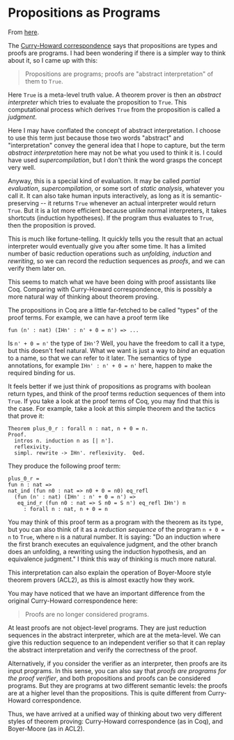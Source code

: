 # Propositions as Programs

From [here](https://yinwang0.substack.com/p/propositions-as-programs).

<span>The</span> [Curry-Howard correspondence](http://en.wikipedia.org/wiki/Curry%E2%80%93Howard_correspondence) <span>says that propositions are types and proofs are programs. I had been wondering if there is a simpler way to think about it, so I came up with this:</span>

> <span>Propositions are programs; proofs are "abstract interpretation" of them to</span> `True`<span>.</span>

<span>Here</span> `True` <span>is a meta-level truth value. A theorem prover is then an</span> _abstract interpreter_ <span>which tries to evaluate the proposition to</span> `True`<span>. This computational process which derives</span> `True` <span>from the proposition is called a</span> _judgment_<span>.</span>

<span>Here I may have conflated the concept of abstract interpretation. I choose to use this term just because those two words "abstract" and "interpretation" convey the general idea that I hope to capture, but the term</span> _abstract interpretation_ <span>here may not be what you used to think it is. I could have used</span> _supercompilation_<span>, but I don't think the word grasps the concept very well.</span>

<span>Anyway, this is a special kind of evaluation. It may be called</span> _partial evaluation_<span>,</span> _supercompilation_<span>, or some sort of</span> _static analysis_<span>, whatever you call it. It can also take human inputs interactively, as long as it is semantic-preserving -- it returns</span> `True` <span>whenever an actual interpreter would return</span> `True`<span>. But it is a lot more efficient because unlike normal interpreters, it takes shortcuts (induction hypotheses). If the program thus evaluates to</span> `True`<span>, then the proposition is proved.</span>

<span>This is much like fortune-telling. It quickly tells you the result that an actual interpreter would eventually give you after some time. It has a limited number of basic reduction operations such as</span> _unfolding_<span>,</span> _induction_ <span>and</span> _rewriting_<span>, so we can record the reduction sequences as</span> _proofs_<span>, and we can verify them later on.</span>

This seems to match what we have been doing with proof assistants like Coq. Comparing with Curry-Howard correspondence, this is possibly a more natural way of thinking about theorem proving.

The propositions in Coq are a little far-fetched to be called "types" of the proof terms. For example, we can have a proof term like

    fun (n' : nat) (IHn' : n' + 0 = n') => ...

<span>Is</span> `n' + 0 = n'` <span>the type of</span> `IHn'`<span>? Well, you have the freedom to call it a type, but this doesn't feel natural. What we want is just a way to</span> _bind_ <span>an equation to a name, so that we can refer to it later. The semantics of type annotations, for example</span> `IHn' : n' + 0 = n'` <span>here, happen to make the required binding for us.</span>

<span>It feels better if we just think of propositions as programs with boolean return types, and think of the proof terms reduction sequences of them into</span> `True`<span>. If you take a look at the proof terms of Coq, you may find that this is the case. For example, take a look at this simple theorem and the tactics that prove it:</span>

    Theorem plus_0_r : forall n : nat, n + 0 = n.
    Proof.
      intros n. induction n as [| n'].
      reflexivity.
      simpl. rewrite -> IHn'. reflexivity.  Qed.

They produce the following proof term:

    plus_0_r = 
    fun n : nat =>
    nat_ind (fun n0 : nat => n0 + 0 = n0) eq_refl
      (fun (n' : nat) (IHn' : n' + 0 = n') =>
       eq_ind_r (fun n0 : nat => S n0 = S n') eq_refl IHn') n
         : forall n : nat, n + 0 = n

<span>You may think of this proof term as a program with the theorem as its type, but you can also think of it as a</span> _reduction sequence_ <span>of the program</span> `n + 0 = n` <span>to</span> `True`<span>, where</span> `n` <span>is a natural number. It is saying: "Do an induction where the first branch executes an equivalence judgment, and the other branch does an unfolding, a rewriting using the induction hypothesis, and an equivalence judgment." I think this way of thinking is much more natural.</span>

This interpretation can also explain the operation of Boyer-Moore style theorem provers (ACL2), as this is almost exactly how they work.

You may have noticed that we have an important difference from the original Curry-Howard correspondence here:

> Proofs are no longer considered programs.

At least proofs are not object-level programs. They are just reduction sequences in the abstract interpreter, which are at the meta-level. We can give this reduction sequence to an independent verifier so that it can replay the abstract interpretation and verify the correctness of the proof.

<span>Alternatively, if you consider the verifier as an interpreter, then proofs are its input programs. In this sense, you can also say that</span> _proofs are programs for the proof verifier_<span>, and both propositions and proofs can be considered programs. But they are programs at two different semantic levels: the proofs are at a higher level than the propositions. This is quite different from Curry-Howard correspondence.</span>

Thus, we have arrived at a unified way of thinking about two very different styles of theorem proving: Curry-Howard correspondence (as in Coq), and Boyer-Moore (as in ACL2).
